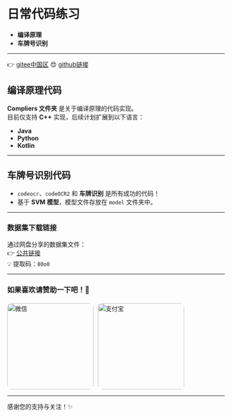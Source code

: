 # 日常代码练习

- **编译原理**
- **车牌号识别**

---
👉 [gitee中国区](https://gitee.com/hearotop/daytest.git) 
😍 [github链接](https://github.com/hearotop/daytest.git) 

## 编译原理代码

**Compliers 文件夹** 是关于编译原理的代码实现。  
目前仅支持 **C++** 实现，后续计划扩展到以下语言：  
- **Java**
- **Python**
- **Kotlin**

---

## 车牌号识别代码

- `codeocr`、`codeOCR2` 和 **车牌识别** 是所有成功的代码！  
- 基于 **SVM 模型**，模型文件存放在 `model` 文件夹中。

---

### 数据集下载链接

通过网盘分享的数据集文件：  
👉 [公共链接](https://pan.baidu.com/s/1RJQHHb6fUjQrdrAw9RRZAQ?pwd=80o0)  
💡 提取码：`80o0`

---

### 如果喜欢请赞助一下吧！🫠

<div style="display: flex; gap: 10px; margin-top: 20px;">
    <img src="https://gitee.com/hearotop/daytest/raw/main/wx.jpg" alt="微信" style="width: 200px; height: 200px; border-radius: 10px;">
    <img src="https://gitee.com/hearotop/daytest/raw/main/zfb.jpg" alt="支付宝" style="width: 200px; height: 200px; border-radius: 10px;">
</div>

---

感谢您的支持与关注！✨
